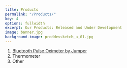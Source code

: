```yaml
---
title: Products
permalink: "/Products/"
key: 4
options: fullwidth
excerpt: Our Products: Released and Under Development
image: banner.jpg
background-image: proddevsketch_a_01.jpg
---
```


1. [Bluetooth Pulse Oximeter by Jumper](https://www.amazon.com/dp/B071XRG6SK) 
2. Thermometer
3. Other
